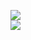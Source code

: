 [![](https://img.shields.io/badge/Made%20With-Github%20Spray-lightgrey.svg?style=for-the-badge&logo=github)](https://github.com/Annihil/github-spray#8396)  
[![](https://i.imgur.com/2DrTn0Z.gif)](https://github.com/Annihil/github-spray)